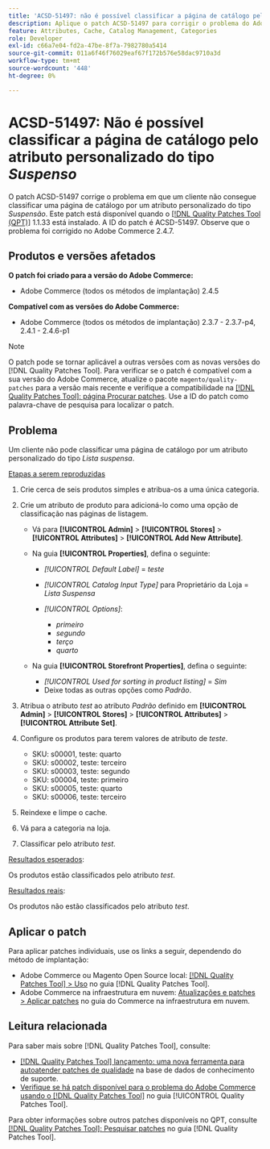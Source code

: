 ```yaml
---
title: 'ACSD-51497: não é possível classificar a página de catálogo pelo atributo personalizado do tipo Suspenso'
description: Aplique o patch ACSD-51497 para corrigir o problema do Adobe Commerce em que um cliente não pode classificar uma página de catálogo pelo atributo personalizado do tipo Suspenso.
feature: Attributes, Cache, Catalog Management, Categories
role: Developer
exl-id: c66a7e04-fd2a-47be-8f7a-7982780a5414
source-git-commit: 011a6f46f76029eaf67f172b576e58dac9710a3d
workflow-type: tm+mt
source-wordcount: '448'
ht-degree: 0%

---
```


# ACSD-51497: Não é possível classificar a página de catálogo pelo atributo personalizado do tipo *Suspenso*

O patch ACSD-51497 corrige o problema em que um cliente não consegue classificar uma página de catálogo por um atributo personalizado do tipo *Suspensão*. Este patch está disponível quando o [[!DNL Quality Patches Tool (QPT)]](https://experienceleague.adobe.com/en/docs/commerce-operations/tools/quality-patches-tool/quality-patches-tool-to-self-serve-quality-patches) 1.1.33 está instalado. A ID do patch é ACSD-51497. Observe que o problema foi corrigido no Adobe Commerce 2.4.7.

## Produtos e versões afetados

**O patch foi criado para a versão do Adobe Commerce:**

* Adobe Commerce (todos os métodos de implantação) 2.4.5

**Compatível com as versões do Adobe Commerce:**

* Adobe Commerce (todos os métodos de implantação) 2.3.7 - 2.3.7-p4, 2.4.1 - 2.4.6-p1

>[!NOTE]
>
>O patch pode se tornar aplicável a outras versões com as novas versões do [!DNL Quality Patches Tool]. Para verificar se o patch é compatível com a sua versão do Adobe Commerce, atualize o pacote `magento/quality-patches` para a versão mais recente e verifique a compatibilidade na [[!DNL Quality Patches Tool]: página Procurar patches](https://experienceleague.adobe.com/tools/commerce-quality-patches/index.html). Use a ID do patch como palavra-chave de pesquisa para localizar o patch.

## Problema

Um cliente não pode classificar uma página de catálogo por um atributo personalizado do tipo *Lista suspensa*.

<u>Etapas a serem reproduzidas</u>

1. Crie cerca de seis produtos simples e atribua-os a uma única categoria.
1. Crie um atributo de produto para adicioná-lo como uma opção de classificação nas páginas de listagem.

   * Vá para **[!UICONTROL Admin]** > **[!UICONTROL Stores]** > **[!UICONTROL Attributes]** > **[!UICONTROL Add New Attribute]**.
   * Na guia **[!UICONTROL Properties]**, defina o seguinte:

      * *[!UICONTROL Default Label]* = *teste*
      * *[!UICONTROL Catalog Input Type]* para Proprietário da Loja = *Lista Suspensa*
      * *[!UICONTROL Options]*:

         * *primeiro*
         * *segundo*
         * *terço*
         * *quarto*

   * Na guia **[!UICONTROL Storefront Properties]**, defina o seguinte:

      * *[!UICONTROL Used for sorting in product listing]* = *Sim*
      * Deixe todas as outras opções como *Padrão*.

1. Atribua o atributo *test* ao atributo *Padrão* definido em **[!UICONTROL Admin]** > **[!UICONTROL Stores]** > **[!UICONTROL Attributes]** > **[!UICONTROL Attribute Set]**.
1. Configure os produtos para terem valores de atributo de *teste*.

   * SKU: s00001, teste: quarto
   * SKU: s00002, teste: terceiro
   * SKU: s00003, teste: segundo
   * SKU: s00004, teste: primeiro
   * SKU: s00005, teste: quarto
   * SKU: s00006, teste: terceiro

1. Reindexe e limpe o cache.
1. Vá para a categoria na loja.
1. Classificar pelo atributo *test*.

<u>Resultados esperados</u>:

Os produtos estão classificados pelo atributo *test*.

<u>Resultados reais</u>:

Os produtos não estão classificados pelo atributo *test*.

## Aplicar o patch

Para aplicar patches individuais, use os links a seguir, dependendo do método de implantação:

* Adobe Commerce ou Magento Open Source local: [[!DNL Quality Patches Tool] > Uso](/help/tools/quality-patches-tool/usage.md) no guia [!DNL Quality Patches Tool].
* Adobe Commerce na infraestrutura em nuvem: [Atualizações e patches > Aplicar patches](https://experienceleague.adobe.com/docs/commerce-cloud-service/user-guide/develop/upgrade/apply-patches.html) no guia do Commerce na infraestrutura em nuvem.

## Leitura relacionada

Para saber mais sobre [!DNL Quality Patches Tool], consulte:

* [[!DNL Quality Patches Tool] lançamento: uma nova ferramenta para autoatender patches de qualidade](https://experienceleague.adobe.com/en/docs/commerce-operations/tools/quality-patches-tool/quality-patches-tool-to-self-serve-quality-patches) na base de dados de conhecimento de suporte.
* [Verifique se há patch disponível para o problema do Adobe Commerce usando o  [!DNL Quality Patches Tool]](/help/tools/quality-patches-tool/patches-available-in-qpt/check-patch-for-magento-issue-with-magento-quality-patches.md) no guia [!UICONTROL Quality Patches Tool].


Para obter informações sobre outros patches disponíveis no QPT, consulte [[!DNL Quality Patches Tool]: Pesquisar patches](https://experienceleague.adobe.com/tools/commerce-quality-patches/index.html) no guia [!DNL Quality Patches Tool].
